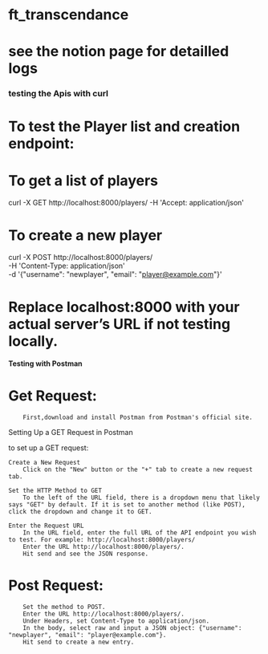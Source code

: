 # ft_transcendance
# see the notion page for detailled logs

### testing the Apis with curl
# To test the Player list and creation endpoint:


# To get a list of players
curl -X GET http://localhost:8000/players/ -H 'Accept: application/json'

# To create a new player
curl -X POST http://localhost:8000/players/ \
     -H 'Content-Type: application/json' \
     -d '{"username": "newplayer", "email": "player@example.com"}'

# Replace localhost:8000 with your actual server’s URL if not testing locally.

#### Testing with Postman

#    Get Request:
        First,download and install Postman from Postman's official site.
Setting Up a GET Request in Postman

 to set up a GET request:

    Create a New Request
        Click on the "New" button or the "+" tab to create a new request tab.

    Set the HTTP Method to GET
        To the left of the URL field, there is a dropdown menu that likely says "GET" by default. If it is set to another method (like POST), click the dropdown and change it to GET.

    Enter the Request URL
        In the URL field, enter the full URL of the API endpoint you wish to test. For example: http://localhost:8000/players/
        Enter the URL http://localhost:8000/players/.
        Hit send and see the JSON response.

#    Post Request:
        Set the method to POST.
        Enter the URL http://localhost:8000/players/.
        Under Headers, set Content-Type to application/json.
        In the body, select raw and input a JSON object: {"username": "newplayer", "email": "player@example.com"}.
        Hit send to create a new entry.